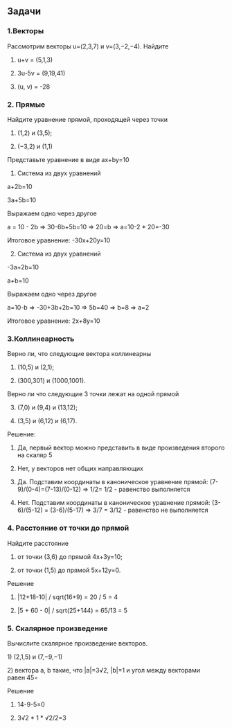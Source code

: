 ## Задачи

### **1.Векторы**

Рассмотрим векторы u=(2,3,7) и v=(3,−2,−4). Найдите

1) u+v = (5,1,3)

2) 3u-5v = (9,19,41)

3) (u, v) = -28

### 2. Прямые

Найдите уравнение прямой, проходящей через точки 

1. (1,2) и (3,5); 

2. (−3,2) и (1,1)

Представьте уравнение в виде ax+by=10

1) Система из двух уравнений

a+2b=10

3a+5b=10

Выражаем одно через другое

a = 10 - 2b ⇒ 30-6b+5b=10 ⇒ 20=b ⇒ a=10-2 * 20=-30

Итоговое уравнение: -30x+20y=10

2) Система из двух уравнений

-3a+2b=10

a+b=10

Выражаем одно через другое

a=10-b ⇒ -30+3b+2b=10 ⇒ 5b=40 ⇒ b=8 ⇒ a=2

Итоговое уравнение: 2x+8y=10

### **3.Коллинеарность**

Верно ли, что следующие вектора коллинеарны 

1) (10,5) и (2,1); 

2) (300,301) и (1000,1001).

Верно ли что следующие 3 точки лежат на одной прямой

3) (7,0) и (9,4) и (13,12);

4) (3,5) и (6,12) и (6,17).

Решение:

1) Да, первый вектор можно представить в виде произведения второго на скаляр 5

2) Нет, у векторов нет общих направляющих

3) Да. Подставим координаты в каноническое уравнение прямой: (7-9)/(0-4)=(7-13)/(0-12) ⇒ 1/2= 1/2 - равенство выполняется

4) Нет. Подставим координаты в каноническое уравнение прямой: (3-6)/(5-12) = (3-6)/(5-17) ⇒ 3/7 = 3/12 - равенство не выполняется

### 4. **Расстояние от точки до прямой**

Найдите расстояние 

1) от точки (3,6) до прямой 4x+3y=10; 

2) от точки (1,5) до прямой 5x+12y=0.

Решение

1) |12+18-10| / sqrt(16+9) = 20 / 5 = 4

2) |5 + 60 - 0| / sqrt(25+144) = 65/13 = 5

### 5. **Скалярное произведение**

Вычислите скалярное произведение векторов. 

1) (2,1,5) и (7,−9,−1)

2) вектора а, b такие, что |a|=3√2, |b|=1 и угол между векторами равен 45∘

Решение

1) 14-9-5=0

2) 3√2 * 1 * √2/2=3
